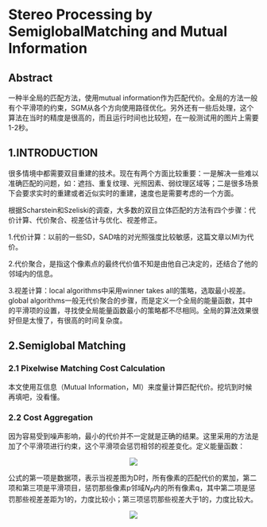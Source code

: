# Stereo Processing by SemiglobalMatching and Mutual Information

## Abstract

一种半全局的匹配方法，使用mutual information作为匹配代价。全局的方法一般有个平滑项的约束，SGM从各个方向使用路径优化。另外还有一些后处理，这个算法在当时的精度是很高的，而且运行时间也比较短，在一般测试用的图片上需要1-2秒。

## 1.INTRODUCTION

很多情境中都需要双目重建的技术。现在有两个方面比较重要：一是解决一些难以准确匹配的问题，如：遮挡、重复纹理、光照因素、弱纹理区域等；二是很多场景下会要求实时的重建或者近似实时的重建，速度也是需要考虑的一个方面。

根据Scharstein和Szeliski的调查，大多数的双目立体匹配的方法有四个步骤：代价计算、代价聚合、视差估计与优化、视差修正。

1.代价计算：以前的一些SD，SAD啥的对光照强度比较敏感，这篇文章以MI为代价。

2.代价聚合，是指这个像素点的最终代价值不知是由他自己决定的，还结合了他的邻域内的信息。

3.视差计算：local algorithms中采用winner takes all的策略，选取最小视差。global algorithms一般无代价聚合的步骤，而是定义一个全局的能量函数，其中的平滑项的设置，寻找使全局能量函数最小的策略都不尽相同。全局的算法效果很好但是太慢了，有很高的时间复杂度。

## 2.Semiglobal Matching

### 2.1 Pixelwise Matching Cost Calculation

本文使用互信息（Mutual Information，MI）来度量计算匹配代价。挖坑到时候再填吧，没看懂。

### 2.2 Cost Aggregation

因为容易受到噪声影响，最小的代价并不一定就是正确的结果。这里采用的方法是加了个平滑项进行约束，这个平滑项会惩罚相邻的视差变化。定义能量函数：

<div align=center>
<img src="https://latex.codecogs.com/gif.latex?%5Cbg_white%20E%28D%29%3D%5Csum_%7Bp%7D%28C%28p%2CD_%7Bp%7D%29+%5Csum_%7Bq%5Cepsilon%20N_%7Bp%7D%7DP_%7B1%7DT%5B%7CD_%7Bp%7D-D_%7Bq%7D%7C%3D1%5D+%5Csum_%7Bq%5Cepsilon%20N_%7Bp%7D%7DP_%7B2%7DT%5B%7CD_%7Bp%7D-D_%7Bq%7D%7C%3E1%5D%29">
</div>

公式的第一项是数据项，表示当视差图为D时，所有像素的匹配代价的累加，第二项和第三项是平滑项目，惩罚那些像素p邻域$N_{P}$内的所有像素q，其中第二项是惩罚那些视差差距为1的，力度比较小；第三项惩罚那些视差大于1的，力度比较大。

<div align=center>
<img src="https://latex.codecogs.com/gif.latex?%5Cbg_white%20P_%7B2%7D%3D%5Cfrac%7B%7BP_%7B2%7D%7D%27%7D%7B%5Cleft%20%7C%20I_%7Bbp%7D-I_%7Bbq%7D%20%5Cright%20%7C%7D">
</div>
